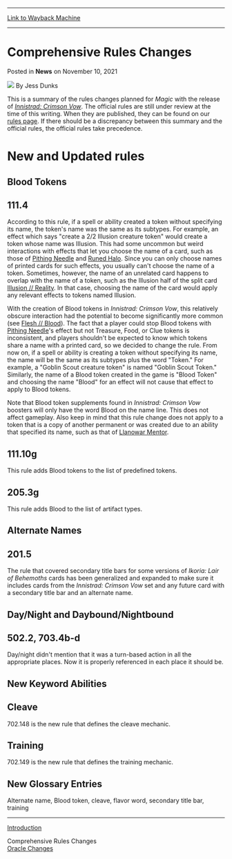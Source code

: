 
---
[Link to Wayback Machine](https://web.archive.org/web/20211111111829/https://magic.wizards.com/en/articles/archive/news/comprehensive-rules-changes-2021-11-10?utm_source=dlvr.it&utm_medium=twitter)

[_metadata_:author]:- "Jess Dunks"
[_metadata_:description]:- "This is a summary of the rules changes planned for Magic with the release of Innistrad: Crimson Vow. The official rules are still under review at the time of this writing. When they are published, they can be found on our rules page. If there should be a discrepancy between this summary and the official rules, the official rules take precedence. New and Updated rules Blood"
[_metadata_:generator]:- "Drupal 7 (http://drupal.org)"
[_metadata_:node]:- "1567327"
[_metadata_:publish_date]:- "2021-11-10"
[_metadata_:source]:- "div-main-content"
[_metadata_:title]:- "Comprehensive Rules Changes"
[_metadata_:wayback_capture_timestamp]:- "2021-11-11 11:18:29"
[_metadata_:wayback_raw_url]:- "https://web.archive.org/web/20211111111829id_/https://magic.wizards.com/en/articles/archive/news/comprehensive-rules-changes-2021-11-10?utm_source=dlvr.it&utm_medium=twitter"
[_metadata_:wayback_url]:- "https://magic.wizards.com/en/articles/archive/news/comprehensive-rules-changes-2021-11-10?utm_source=dlvr.it&utm_medium=twitter"
---


Comprehensive Rules Changes
===========================



 Posted in **News**
 on November 10, 2021 






![](https://media.magic.wizards.com/styles/auth_small/public/images/person/wizards_author.jpg)
By Jess Dunks











This is a summary of the rules changes planned for *Magic* with the release of [*Innistrad: Crimson Vow*](https://magic.wizards.com/en/products/innistrad-crimson-vow). The official rules are still under review at the time of this writing. When they are published, they can be found on our [rules page](https://magic.wizards.com/en/game-info/gameplay/rules-and-formats/rules). If there should be a discrepancy between this summary and the official rules, the official rules take precedence.


New and Updated rules
=====================


Blood Tokens
------------


111.4
-----


According to this rule, if a spell or ability created a token without specifying its name, the token's name was the same as its subtypes. For example, an effect which says "create a 2/2 Illusion creature token" would create a token whose name was Illusion. This had some uncommon but weird interactions with effects that let you choose the name of a card, such as those of [Pithing Needle](https://gatherer.wizards.com/Pages/Card/Details.aspx?name=Pithing+Needle) and [Runed Halo](https://gatherer.wizards.com/Pages/Card/Details.aspx?name=Runed+Halo). Since you can only choose names of printed cards for such effects, you usually can't choose the name of a token. Sometimes, however, the name of an unrelated card happens to overlap with the name of a token, such as the Illusion half of the split card [Illusion // Reality](https://gatherer.wizards.com/Pages/Card/Details.aspx?name=Illusion+%2F%2F+Reality). In that case, choosing the name of the card would apply any relevant effects to tokens named Illusion.


With the creation of Blood tokens in *Innistrad: Crimson Vow*, this relatively obscure interaction had the potential to become significantly more common (see [Flesh // Blood](https://gatherer.wizards.com/Pages/Card/Details.aspx?name=Flesh+%2F%2F+Blood)). The fact that a player could stop Blood tokens with [Pithing Needle](https://gatherer.wizards.com/Pages/Card/Details.aspx?name=Pithing+Needle)'s effect but not Treasure, Food, or Clue tokens is inconsistent, and players shouldn't be expected to know which tokens share a name with a printed card, so we decided to change the rule. From now on, if a spell or ability is creating a token without specifying its name, the name will be the same as its subtypes plus the word "Token." For example, a "Goblin Scout creature token" is named "Goblin Scout Token." Similarly, the name of a Blood token created in the game is "Blood Token" and choosing the name "Blood" for an effect will not cause that effect to apply to Blood tokens.


Note that Blood token supplements found in *Innistrad: Crimson Vow* boosters will only have the word Blood on the name line. This does not affect gameplay. Also keep in mind that this rule change does not apply to a token that is a copy of another permanent or was created due to an ability that specified its name, such as that of [Llanowar Mentor](https://gatherer.wizards.com/Pages/Card/Details.aspx?name=Llanowar+Mentor).


111.10g
-------


This rule adds Blood tokens to the list of predefined tokens.


205.3g
------


This rule adds Blood to the list of artifact types.


Alternate Names
---------------


201.5
-----


The rule that covered secondary title bars for some versions of *Ikoria: Lair of Behemoths* cards has been generalized and expanded to make sure it includes cards from the *Innistrad: Crimson Vow* set and any future card with a secondary title bar and an alternate name.


Day/Night and Daybound/Nightbound
---------------------------------


502.2, 703.4b-d
---------------


Day/night didn't mention that it was a turn-based action in all the appropriate places. Now it is properly referenced in each place it should be.


New Keyword Abilities
---------------------


Cleave
------


702.148 is the new rule that defines the cleave mechanic.


Training
--------


702.149 is the new rule that defines the training mechanic.


New Glossary Entries
--------------------


Alternate name, Blood token, cleave, flavor word, secondary title bar, training




---

[Introduction](https://magic.wizards.com/en/articles/archive/news/innistrad-crimson-vow-update-bulletin-2021-11-10)  

Comprehensive Rules Changes  
[Oracle Changes](https://magic.wizards.com/en/articles/archive/news/oracle-changes-2021-11-10)







